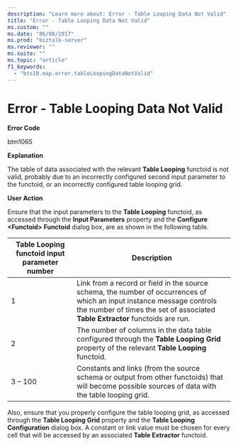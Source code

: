```yaml
---
description: "Learn more about: Error - Table Looping Data Not Valid"
title: "Error - Table Looping Data Not Valid"
ms.custom: ""
ms.date: "06/08/2017"
ms.prod: "biztalk-server"
ms.reviewer: ""
ms.suite: ""
ms.topic: "article"
f1_keywords: 
  - "bts10.map.error.tableLoopingDataNotValid"
---
```

# Error - Table Looping Data Not Valid
**Error Code**  
  
 btm1065  
  
 **Explanation**  
  
 The table of data associated with the relevant **Table Looping** functoid is not valid, probably due to an incorrectly configured second input parameter to the functoid, or an incorrectly configured table looping grid.  
  
 **User Action**  
  
 Ensure that the input parameters to the **Table Looping** functoid, as accessed through the **Input Parameters** property and the **Configure \<Functoid\> Functoid** dialog box, are as shown in the following table.  
  
|Table Looping functoid input parameter number|Description|  
|---------------------------------------------------|-----------------|  
|1|Link from a record or field in the source schema, the number of occurrences of which an input instance message controls the number of times the set of associated **Table Extractor** functoids are run.|  
|2|The number of columns in the data table configured through the **Table Looping Grid** property of the relevant **Table Looping** functoid.|  
|3 – 100|Constants and links (from the source schema or output from other functoids) that will become possible sources of data with the table looping grid.|  
  
 Also, ensure that you properly configure the table looping grid, as accessed through the **Table Looping Grid** property and the **Table Looping Configuration** dialog box. A constant or link value must be chosen for every cell that will be accessed by an associated **Table Extractor** functoid.
